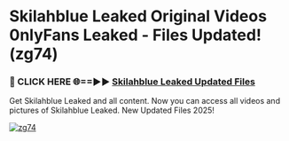 # Skilahblue Leaked Original Videos 0nlyFans Leaked - Files Updated! (zg74)

<h3>🔴 CLICK HERE 🌐==►► <a href="https://tinyurl.com/ms9xzufz" rel="nofollow">Skilahblue Leaked Updated Files</a></h3>

Get Skilahblue Leaked and all content. Now you can access all videos and pictures of Skilahblue Leaked. New Updated Files 2025!

[![zg74](https://i.imgur.com/ppqm5kG.gif)](https://tinyurl.com/ms9xzufz)
